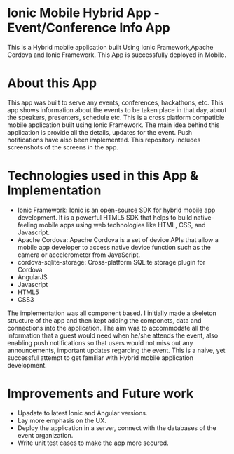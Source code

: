 # Ionic Mobile Hybrid App - Event/Conference Info App
This is a Hybrid mobile application built Using Ionic Framework,Apache Cordova and Ionic Framework.
This App is successfully deployed in Mobile.

# About this App
This app was built to serve any events, conferences, hackathons, etc.
This app shows information about the events to be taken place in that day, about the speakers, presenters, schedule etc.
This is a cross platform compatible mobile application built using Ionic Framework.
The main idea behind this application is provide all the details, updates for the event. Push notifications have also been implemented. This repository includes screenshots of the screens in the app.

# Technologies used in this App & Implementation

- Ionic Framework: Ionic is an open-source SDK for hybrid mobile app development. It is a powerful HTML5 SDK that helps to build native-feeling mobile apps using web technologies like HTML, CSS, and Javascript.
- Apache Cordova: Apache Cordova is a set of device APIs that allow a mobile app developer to access native device function such as the camera or accelerometer from JavaScript.
- cordova-sqlite-storage: Cross-platform SQLite storage plugin for Cordova
- AngularJS
- Javascript
- HTML5
- CSS3

The implementation was all component based. I initially made a skeleton structure of the app and then kept adding the componets, data and connections into the application. The aim was to accommodate all the information that a guest would need when he/she attends the event, also enabling push notifications so that users would not miss out any announcements, important updates regarding the event. This is a naive, yet successful attempt to get familiar with Hybrid mobile application development.

# Improvements and Future work

- Upadate to latest Ionic and Angular versions.
- Lay more emphasis on the UX.
- Deploy the application in a server, connect with the databases of the event organization.
- Write unit test cases to make the app more secured.

